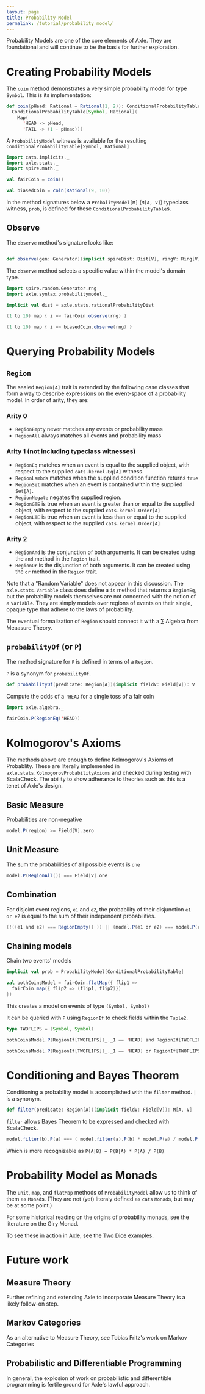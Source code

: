 ```yaml
---
layout: page
title: Probability Model
permalink: /tutorial/probability_model/
---
```


Probability Models are one of the core elements of Axle.
They are foundational and will continue to be the basis for further exploration.

# Creating Probability Models

The `coin` method demonstrates a very simple probability model for type `Symbol`.
This is its implementation:

```scala
def coin(pHead: Rational = Rational(1, 2)): ConditionalProbabilityTable[Symbol, Rational] =
  ConditionalProbabilityTable[Symbol, Rational](
    Map(
      'HEAD -> pHead,
      'TAIL -> (1 - pHead)))
```

A `ProbabilityModel` witness is available for the resulting `ConditionalProbabilityTable[Symbol, Rational]`

```scala mdoc
import cats.implicits._
import axle.stats._
import spire.math._

val fairCoin = coin()

val biasedCoin = coin(Rational(9, 10))
```

In the method signatures below a `ProbalityModel[M]` (`M[A, V]`) typeclass witness, `prob`, is defined for these `ConditionalProbabilityTable`s.

## Observe

The `observe` method's signature looks like:
```scala

def observe(gen: Generator)(implicit spireDist: Dist[V], ringV: Ring[V], orderV: Order[V]): A
```

The `observe` method selects a specific value within the model's domain type.

```scala mdoc
import spire.random.Generator.rng
import axle.syntax.probabilitymodel._

implicit val dist = axle.stats.rationalProbabilityDist

(1 to 10) map { i => fairCoin.observe(rng) }

(1 to 10) map { i => biasedCoin.observe(rng) }
```

# Querying Probability Models

## `Region`

The sealed `Region[A]` trait is extended by the following case classes
that form a way to describe expressions on the event-space of a probability model.
In order of arity, they are:

### Arity 0

* `RegionEmpty` never matches any events or probability mass
* `RegionAll` always matches all events and probability mass

### Arity 1 (not including typeclass witnesses)

* `RegionEq` matches when an event is equal to the supplied object, with respect to the supplied `cats.kernel.Eq[A]` witness.
* `RegionLambda` matches when the supplied condition function returns `true`
* `RegionSet` matches when an event is contained within the supplied `Set[A]`.
* `RegionNegate` negates the supplied region.
* `RegionGTE` is true when an event is greater than or equal to the supplied object, with respect to the supplied `cats.kernel.Order[A]`
* `RegionLTE` is true when an event is less than or equal to the supplied object, with respect to the supplied `cats.kernel.Order[A]`

### Arity 2

* `RegionAnd` is the conjunction of both arguments.  It can be created using the `and` method in the `Region` trait.
* `RegionOr` is the disjunction of both arguments.  It can be created using the `or` method in the `Region` trait.

Note that a "Random Variable" does not appear in this discussion.
The `axle.stats.Variable` class does define a `is` method that returns a `RegionEq`,
but the probability models themselves are not concerned with the notion of a
`Variable`.
They are simply models over regions of events on their single, opaque type
that adhere to the laws of probability.

The eventual formalization of `Region` should connect it with a ∑ Algebra from Meaasure Theory.

## `probabilityOf` (or `P`)

The method signature for `P` is defined in terms of a `Region`.

`P` is a synonym for `probabilityOf`.

```scala
def probabilityOf(predicate: Region[A])(implicit fieldV: Field[V]): V
```

Compute the odds of a `'HEAD` for a single toss of a fair coin

```scala mdoc
import axle.algebra._

fairCoin.P(RegionEq('HEAD))
```

# Kolmogorov's Axioms

The methods above are enough to define Kolmogorov's Axioms of Probablity.
These are literally implemented in `axle.stats.KolmogorovProbabilityAxioms` and
checked during testng with ScalaCheck.
The ability to show adherance to theories such as this is a tenet of Axle's design.

## Basic Measure

Probabilities are non-negative

```scala
model.P(region) >= Field[V].zero
```

## Unit Measure

The sum the probabilities of all possible events is `one`

```scala
model.P(RegionAll()) === Field[V].one
```

## Combination

For disjoint event regions, `e1` and `e2`, the probability of their disjunction `e1 or e2`
is equal to the sum of their independent probabilities.

```scala
(!((e1 and e2) === RegionEmpty() )) || (model.P(e1 or e2) === model.P(e1) + model.P(e2))
```

## Chaining models

Chain two events' models

```scala mdoc
implicit val prob = ProbabilityModel[ConditionalProbabilityTable]

val bothCoinsModel = fairCoin.flatMap({ flip1 =>
  fairCoin.map({ flip2 => (flip1, flip2)})
})
```

This creates a model on events of type `(Symbol, Symbol)`

It can be queried with `P` using `RegionIf` to check fields within the `Tuple2`.

```scala mdoc
type TWOFLIPS = (Symbol, Symbol)

bothCoinsModel.P(RegionIf[TWOFLIPS](_._1 == 'HEAD) and RegionIf[TWOFLIPS](_._2 == 'HEAD))

bothCoinsModel.P(RegionIf[TWOFLIPS](_._1 == 'HEAD) or RegionIf[TWOFLIPS](_._2 == 'HEAD))
```

# Conditioning and Bayes Theorem

Conditioning a probability model is accomplished with the `filter` method.
`|` is a synonym.

```scala
def filter(predicate: Region[A])(implicit fieldV: Field[V]): M[A, V]
```

`filter` allows Bayes Theorem to be expressed and checked with ScalaCheck.

```scala
model.filter(b).P(a) === ( model.filter(a).P(b) * model.P(a) / model.P(b))
```

Which is more recognizable as `P(A|B) = P(B|A) * P(A) / P(B)`

# Probability Model as Monads

The `unit`, `map`, and `flatMap` methods of `ProbabilityModel` allow us to think of them as `Monad`s.
(They are not (yet) literaly defined as `cats` `Monad`s, but may be at some point.)

For some historical reading on the origins of probability monads, see the literature on the
Giry Monad.

To see these in action in Axle, see the [Two Dice](/tutorial/two_dice/) examples.

# Future work

## Measure Theory

Further refining and extending Axle to incorporate Measure Theory is a likely follow-on step.

## Markov Categories

As an alternative to Measure Theory, see Tobias Fritz's work on Markov Categories

## Probabilistic and Differentiable Programming

In general, the explosion of work on probabilistic and differentible programming is fertile ground
for Axle's lawful approach.
